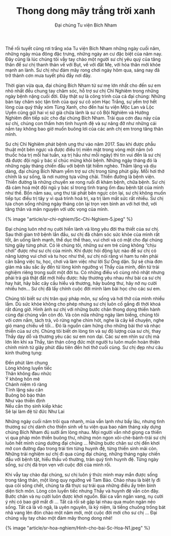 ﻿---
title: Thong dong mây trắng trời xanh
author: Đại chúng Tu viện Bích Nham
---

Thế rồi tuyết cũng rơi trắng xóa Tu viện Bích Nham những ngày cuối năm, những ngày mùa đông đặc trưng, những ngày an cư đặc biệt của năm nay. Đây cũng là lúc chúng tôi vẫy tay chào một người sư chị yêu quý của tăng thân để sư chị thanh thản về với Bụt, về với đất Mẹ, với hóa thân mới khỏe mạnh an lành. Sư chị như đám mây rong chơi ngày hôm qua, sáng nay đã trở thành cơn mưa tuyết phủ đầy nơi đây.

Thời gian vừa qua, đại chúng Bích Nham từ sư mẹ lớn nhất cho đến sư em nhỏ nhất đều chung tay chăm sóc, hỗ trợ sư chị Chỉ Nghiêm trong những ngày bệnh nặng cuối đời. Đây thật sự là công trình của cả đại chúng: Những bàn tay chăm sóc tận tình của quý sư cô xóm Hạc Trắng, sự yểm trợ hết lòng của quý thầy xóm Tùng Xanh, cho đến hai tu viện Mộc Lan và Lộc Uyển cũng gửi hai vị sứ giả chữa lành là sư cô Bội Nghiêm và Hướng Nghiêm đến tiếp sức cho đại chúng Bích Nham. Trải qua cơn đau này của sư chị, chúng con thấm hơn tình huynh đệ và sự nâng đỡ như những cái nắm tay không bao giờ muốn buông lơi của các anh chị em trong tăng thân mình. 

Sư chị Chỉ Nghiêm phát bệnh ung thư vào năm 2017. Sau khi được phẫu thuật một bên ngực và được điều trị miên mật trong vòng một năm (vô thuốc hóa trị mỗi hai tuần, xạ trị hầu như mỗi ngày) thì tin vui đến là sư chị đã được đội ngũ y bác sĩ chúc mừng khỏi bệnh. Những ngày tháng đó là những ngày tháng chiến đấu với bệnh tật hiểm nghèo. Thầm lặng và dịu dàng, đại chúng Bích Nham yểm trợ sư chị trong từng phút giây. Mỗi hơi thở chính là sự sống, là nơi nương tựa vững chãi. Thiền đường là bệnh viện. Thiền đường là những chuyến xe rong ruổi đi khám bệnh, chữa bệnh. Sư chị đã cảm hoá một đội ngũ y bác sĩ trong tình trạng ốm đau bệnh tật của mình như thế. Bốn năm sau, ung thư tái phát bên ngực còn lại, sư chị không muốn tiếp tục điều trị tây y vì quá trình hoá trị, xạ trị làm mất sức rất nhiều. Sư chị lựa chọn sống những ngày tháng còn lại trọn vẹn bình an với hơi thở, với tăng thân và mãn nguyện với ước vọng của mình. 

{% image "article/sr-chi-nghiem/Sc-Chi-Nghiem-5.jpeg" %}

Đại chúng luôn nhớ nụ cười hiền lành và lòng yêu đời tha thiết của sư chị. Sau thời gian trở bệnh lần đầu, sư chị đã chăm sóc sức khỏe của mình rất tốt, ăn uống lành mạnh, thể dục thể thao, vui chơi và có mặt cho đại chúng từng giây từng phút. Có lẽ chúng tôi, những sư em trẻ cũng không “chịu chơi” được như sư chị của mình. Khi được hỏi động lực nào để sư chị có năng lượng vui chơi và tu học như thế, sư chị nói rằng vì ham tu nên phải cân bằng việc tu, học, chơi và làm việc như lời Sư Ông dặn. Sự sẻ chia đơn giản mà sâu sắc ấy đến từ lòng kính ngưỡng vị Thầy của mình, đến từ trải nghiệm riêng trong suốt một đời tu. Có những điều vô cùng nhỏ nhặt nhưng phải trả giá thật đắt mới hiểu được: hãy thương yêu nhau như bài ca sư chị hay hát, hãy bắc cây cầu hiểu và thương, hãy buông thư, hãy nở nụ cười nhiều hơn… Sư chị đã lấy chính cuộc đời mình làm bài học cho các sư em. 

Chúng tôi biết sư chị trân quý pháp môn, sự sống và hơi thở của mình nhiều lắm. Dù sức khỏe không cho phép nhưng sư chị luôn cố gắng đi thời khoá rất đúng giờ. Hình ảnh sư chị với những bước chân thong dong thiền hành cùng đại chúng vẫn còn đó. Và còn nữa những ngày làm biếng, chúng tôi với cơm nắm, tách trà, vô rừng nghe chim hót, nghe lá cây kể chuyện, nghe gió mang chiều về tối… Đó là nguồn cảm hứng cho những bài thơ và nhạc thiền của sư chị. Chúng tôi biết ơn lòng tin và sự độ lượng của sư chị, thay Thầy dạy dỗ và thương yêu các sư em non dại. Các sư em nhìn sư chị mà lớn lên khi xa Thầy, tán thán công đức một người tu luôn muốn hoàn thiện chính mình từ giây phút đầu tiên đến hơi thở cuối cùng. Sư chị đẹp như câu kinh thường tụng: 

<div class="verse"><p>Đến phút lâm chung<br/>
Lòng không luyến tiếc<br/>
Thân không đau nhức<br/>
Ý không hôn mê<br/>
Chánh niệm rõ ràng<br/>
Tĩnh lặng sáu căn<br/>
Buông bỏ báo thân<br/>
Như vào thiền định<br/>
Nếu cần thọ sinh kiếp khác<br/>
Sẽ lại làm đệ tử đức Như Lai</p></div>

Những ngày cuối năm trôi qua nhanh, mùa vẫn lạnh như bấy lâu, nhưng tình thương sư chị dành cho thiền sinh về tu viện qua bao năm tháng xây dựng chúng Bích Nham đủ sưởi ấm lòng nhau. Mọi người vẫn nhớ giọng ca thiền vị qua pháp môn thiền buông thư, những món ngon xôi-chè-bánh-trái sư chị luôn hết mình cúng dường đại chúng … Những bước chân sư chị đến khơi mở con đường đạo trong trái tim từng huynh đệ, từng thiền sinh mãi còn. Những trải nghiệm sư chị đi qua cùng đại chúng, những tháng ngày chiến đấu với bệnh tật, hiểu thấu vô thường, trân quý tình huynh đệ. Từng ngày sống, sư chị đã trọn vẹn với cuộc đời của mình rồi. 

Khi vẫy tay chào đại chúng, sư chị luôn ý thức mình may mắn được sống trong tăng thân, một lòng quy ngưỡng về Tam Bảo. Chào nhau là biệt ly đi qua cõi sống chết, chúng ta đã thực sự trải qua những điều ấy trên bình diện tích môn. Lòng còn luyến tiếc nhưng Thầy và huynh đệ vẫn còn đây. Bước chân và nụ cười luôn được khơi nguồn. Bài ca vẫn ngân vang, nụ cười ý nhị có bao giờ mất đi … Tất cả rồi sẽ gặp lại nhau qua muôn ngàn nẻo sống. Tất cả là vô ngã, là uyên nguyên, là kỷ niệm, là tiếng chuông trống bát nhã vang lên đón chào một năm mới, một cuộc đời mới cho sư chị … Đại chúng vẫy tay chào một đám mây thong dong nhé! 

<div class="article-end"></div>

{% image "article/sr-hoa-nghiem/Hinh-cho-bai-Sc-Hoa-N1.jpeg" %}
